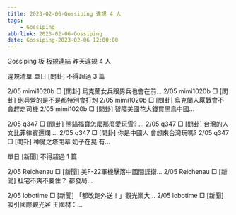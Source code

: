 ```yaml
---
title: 2023-02-06-Gossiping 違規 4 人
tags:
    - Gossiping
abbrlink: 2023-02-06-Gossiping
date: Gossiping-2023-02-06 12:00:00
---
```

Gossiping 板 [板規連結](https://www.ptt.cc/bbs/Gossiping/M.1637425085.A.07D.html)
昨天違規 4 人
<!-- more -->

違規清單
單日 [問卦] 不得超過 3 篇

2/05 mimi1020b □ [問卦] 烏克蘭女兵跟男兵也會在前…
2/05 mimi1020b □ [問卦] 砲兵營的是不是都特別會打炮
2/05 mimi1020b □ [問卦] 烏克蘭人厭戰會不會趕走司機
2/05 mimi1020b □ [問卦] 智障美國花大錢買黑鳥中國…

2/05 q347 □ [問卦] 熊貓福寶怎麼那麼愛玩雪? …
2/05 q347 □ [問卦] 台灣的人文比菲律賓還爛 …
2/05 q347 □ [問卦] 你是中國人 會想來台灣玩嗎?
2/05 q347 □ [問卦] 神魔之塔閉幕 奶子在晃 有…

單日 [新聞] 不得超過 1 篇

2/05 Reichenau □ [新聞] 美F-22軍機擊落中國間諜衛…
2/05 Reichenau □ [新聞] 社宅不爽不要住？ 都發局…

2/05 lobotime □ [新聞] 「都改跑外送！」觀光業大…
2/05 lobotime □ [新聞] 吸引國際觀光客 王國材：…